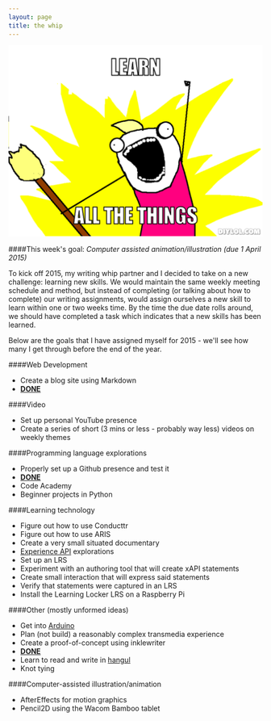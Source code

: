 ```yaml
---
layout: page
title: the whip
---
```


![all the things meme](/images/learn-all-the-things.png "learn all the things!")

####This week's goal:
*Computer assisted animation/illustration (due 1 April 2015)*

To kick off 2015, my writing whip partner and I decided to take on a new challenge: learning new skills. We would maintain the same weekly meeting schedule and method, but instead of completing (or talking about how to complete) our writing assignments, would assign ourselves a new skill to learn within one or two weeks time. By the time the due date rolls around, we should have completed a task which indicates that a new skills has been learned.

Below are the goals that I have assigned myself for 2015 - we'll see how many I get through before the end of the year.

####Web Development
* Create a blog site using Markdown
 * [**DONE**](http://craigwiggins.github.io)

####Video
* Set up personal YouTube presence
* Create a series of short (3 mins or less - probably way less) videos on weekly themes

####Programming language explorations
* Properly set up a Github presence and test it
 * [**DONE**](https://github.com/craigwiggins/hello-world)
* Code Academy
* Beginner projects in Python

####Learning technology
* Figure out how to use Conducttr
* Figure out how to use ARIS
* Create a very small situated documentary
* [Experience API](http://xapi.adlnet.gov) explorations
 * Set up an LRS
 * Experiment with an authoring tool that will create xAPI statements
 * Create small interaction that will express said statements
 * Verify that statements were captured in an LRS
 * Install the Learning Locker LRS on a Raspberry Pi

####Other (mostly unformed ideas)
* Get into [Arduino](http://www.arduino.cc/)
* Plan (not build) a reasonably complex transmedia experience
* Create a proof-of-concept using inklewriter
 * [**DONE**](https://writer.inklestudios.com/stories/qj2z)
* Learn to read and write in [hangul](http://en.wikipedia.org/wiki/Hangul)
* Knot tying

####Computer-assisted illustration/animation
* AfterEffects for motion graphics
* Pencil2D using the Wacom Bamboo tablet